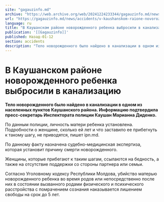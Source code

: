 ```yaml
---
site: "gagauzinfo.md"
archive: "https://web.archive.org/web/20241224233344/gagauzinfo.md/news/accidents/v-kaushanskom-raione-novorozhdennogo-rebenka-vibrosili-v-kanalizatsiyu"
url: "https://gagauzinfo.md/news/accidents/v-kaushanskom-raione-novorozhdennogo-rebenka-vibrosili-v-kanalizatsiyu"
language: ru
title: "В Каушанском районе новорожденного ребенка выбросили в канализацию"
publication: '[[Gagauzinfo]]'
published: Назад-01-12
section: accidents
description: "Тело новорожденного было найдено в канализации в одном из населенных пунктов Каушанского района. Информацию подтвердила пресс-секретарь Инспектората полиции Каушан Марианна Диденко."
---
```


# В Каушанском районе новорожденного ребенка выбросили в канализацию

**Тело новорожденного было найдено в канализации в одном из населенных пунктов Каушанского района. Информацию подтвердила пресс-секретарь Инспектората полиции Каушан Марианна Диденко.**

По данным полиции, личность матери ребенка установлена. Подробности о женщине, сколько ей лет и что заставило ее прибегнуть к такому шагу, не приводятся, пишет ipn.md.

По данному факту назначена судебно-медицинская экспертиза, которая установит причину смерти новорожденного.

Женщины, которые прибегают к таким шагам, ссылаются на бедность, а также на отсутствие поддержки со стороны партнера или семьи.

Согласно Уголовному кодексу Республики Молдова, убийство матерью новорожденного ребенка во время родов или непосредственно после них в состоянии вызванного родами физического и психического расстройства с помрачением сознания наказывается лишением свободы на срок до 5 лет.